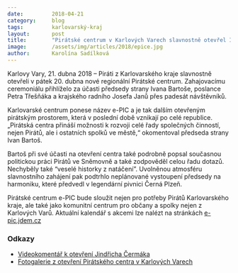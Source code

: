 ```yaml
---
date:         2018-04-21
category:     blog
tags:         karlovarský-kraj
layout:       post
title:        "Pirátské centrum v Karlových Varech slavnostně otevřel Ivan Bartoš"
image:        /assets/img/articles/2018/epice.jpg
author:       Karolína Sadílková
---
```


Karlovy Vary, 21. dubna 2018 – Piráti z Karlovarského kraje slavnostně otevřeli v pátek 20. dubna nové regionální Pirátské centrum. Zahajovacímu ceremoniálu přihlíželo za účasti předsedy strany Ivana Bartoše, poslance Petra Třešňáka a krajského radního Josefa Janů přes padesát návštěvníků.

Karlovarské centrum ponese název e-PIC a je tak dalším otevřeným pirátským prostorem, která v poslední době vznikají po celé republice. „Pirátská centra přináší možnosti k rozvoji celé řady společných činností, nejen Pirátů, ale i ostatních spolků ve městě,“ okomentoval předseda strany Ivan Bartoš.

Bartoš při své účasti na otevření centra také podrobně popsal současnou politickou práci Pirátů ve Sněmovně a také zodpověděl celou řadu dotazů. Nechyběly také “veselé historky z natáčení”. Uvolněnou atmosféru slavnostního zahájení pak podtrhlo neplánované vystoupení předsedy na harmoniku, které předvedl v legendární pivnici Černá Plzeň.

Pirátské centrum e-PIC bude sloužit nejen pro potřeby Pirátů Karlovarského kraje, ale také jako komunitní centrum pro občany a spolky nejen z Karlových Varů. Aktuální kalendář s akcemi lze nalézt na stránkách [e-pic.jdem.cz](https://calendar.google.com/calendar/embed?src=epic.kvary@gmail.com&ctz=Europe/Prague)

### Odkazy

* [Videokomentář k otevření Jindřicha Čermáka](https://www.youtube.com/watch?v=qR-omiNczMs)
* [Fotogalerie z otevření Pirátského centra v Karlových Varech](https://photos.app.goo.gl/q3apbyaI2uBGH32K2)
